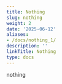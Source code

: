```yaml
---
title: Nothing
slug: nothing
weight: 2
date: '2025-06-12'
aliases:
- /docs/nothing_1/
description: ''
linkTitle: Nothing
type: docs
---
```


nothing
